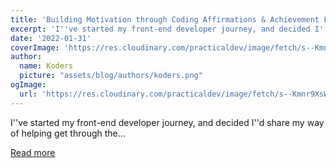 ```yaml
---
title: 'Building Motivation through Coding Affirmations & Achievement Lists'
excerpt: 'I''ve started my front-end developer journey, and decided I''d share my way of helping get through the...'
date: '2022-01-31'
coverImage: 'https://res.cloudinary.com/practicaldev/image/fetch/s--Kmnr9XsW--/c_imagga_scale,f_auto,fl_progressive,h_420,q_auto,w_1000/https://dev-to-uploads.s3.amazonaws.com/uploads/articles/pq2168y9cy5ebp3man61.jpg'
author:
  name: Koders
  picture: "assets/blog/authors/koders.png"
ogImage:
  url: 'https://res.cloudinary.com/practicaldev/image/fetch/s--Kmnr9XsW--/c_imagga_scale,f_auto,fl_progressive,h_420,q_auto,w_1000/https://dev-to-uploads.s3.amazonaws.com/uploads/articles/pq2168y9cy5ebp3man61.jpg'
---
```


I''ve started my front-end developer journey, and decided I''d share my way of helping get through the...

[Read more](https://dev.to/marcojhb/building-motivation-through-coding-affirmations-achievement-lists-18b4)
